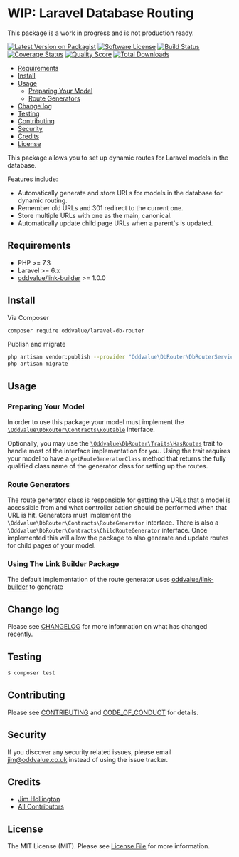 # WIP: Laravel Database Routing

This package is a work in progress and is not production ready.

[![Latest Version on Packagist][ico-version]][link-packagist]
[![Software License][ico-license]](LICENSE.md)
[![Build Status][ico-travis]][link-travis]
[![Coverage Status][ico-scrutinizer]][link-scrutinizer]
[![Quality Score][ico-code-quality]][link-code-quality]
[![Total Downloads][ico-downloads]][link-downloads]

<!-- vscode-markdown-toc -->
* [Requirements](#Requirements)
* [Install](#Install)
* [Usage](#Usage)
	* [Preparing Your Model](#PreparingYourModel)
	* [Route Generators](#RouteGenerators)
* [Change log](#Changelog)
* [Testing](#Testing)
* [Contributing](#Contributing)
* [Security](#Security)
* [Credits](#Credits)
* [License](#License)

<!-- vscode-markdown-toc-config
	numbering=false
	autoSave=true
	/vscode-markdown-toc-config -->
<!-- /vscode-markdown-toc -->

This package allows you to set up dynamic routes for Laravel models in the database.

Features include:
- Automatically generate and store URLs for models in the database for dynamic routing.
- Remember old URLs and 301 redirect to the current one.
- Store multiple URLs with one as the main, canonical.
- Automatically update child page URLs when a parent's is updated.


## <a name='Requirements'></a>Requirements

- PHP >= 7.3
- Laravel >= 6.x
- [oddvalue/link-builder](https://github.com/oddvalue/link-builder) >= 1.0.0

## <a name='Install'></a>Install

Via Composer

``` bash
composer require oddvalue/laravel-db-router
```

Publish and migrate

``` bash
php artisan vendor:publish --provider "Oddvalue\DbRouter\DbRouterServiceProvider"
php artisan migrate
```

## <a name='Usage'></a>Usage

### <a name='PreparingYourModel'></a>Preparing Your Model

In order to use this package your model must implement the [`\Oddvalue\DbRouter\Contracts\Routable`](src/Contracts/Routable.php) interface.

Optionally, you may use the [`\Oddvalue\DbRouter\Traits\HasRoutes`](src/Traits/HasRoutes.php) trait to handle most of the interface implementation for you. Using the trait requires your model to have a `getRouteGeneratorClass` method that returns the fully qualified class name of the generator class for setting up the routes.

### <a name='RouteGenerators'></a>Route Generators

The route generator class is responsible for getting the URLs that a model is accessible from and what controller action should be performed when that URL is hit. Generators must implement the `\Oddvalue\DbRouter\Contracts\RouteGenerator` interface. There is also a `\Oddvalue\DbRouter\Contracts\ChildRouteGenerator` interface. Once implemented this will allow the package to also generate and update routes for child pages of your model.

### Using The Link Builder Package

The default implementation of the route generator uses [oddvalue/link-builder](https://github.com/oddvalue/link-builder) to generate

## <a name='Changelog'></a>Change log

Please see [CHANGELOG](CHANGELOG.md) for more information on what has changed recently.

## <a name='Testing'></a>Testing

``` bash
$ composer test
```

## <a name='Contributing'></a>Contributing

Please see [CONTRIBUTING](CONTRIBUTING.md) and [CODE_OF_CONDUCT](CODE_OF_CONDUCT.md) for details.

## <a name='Security'></a>Security

If you discover any security related issues, please email jim@oddvalue.co.uk instead of using the issue tracker.

## <a name='Credits'></a>Credits

- [Jim Hollington][link-author]
- [All Contributors][link-contributors]

## <a name='License'></a>License

The MIT License (MIT). Please see [License File](LICENSE.md) for more information.

[ico-version]: https://img.shields.io/packagist/v/oddvalue/laravel-db-router.svg?style=flat-square
[ico-license]: https://img.shields.io/badge/license-MIT-brightgreen.svg?style=flat-square
[ico-travis]: https://img.shields.io/travis/oddvalue/laravel-db-router/master.svg?style=flat-square
[ico-scrutinizer]: https://img.shields.io/scrutinizer/coverage/g/oddvalue/laravel-db-router.svg?style=flat-square
[ico-code-quality]: https://img.shields.io/scrutinizer/g/oddvalue/laravel-db-router.svg?style=flat-square
[ico-downloads]: https://img.shields.io/packagist/dt/oddvalue/laravel-db-router.svg?style=flat-square

[link-packagist]: https://packagist.org/packages/oddvalue/laravel-db-router
[link-travis]: https://travis-ci.org/oddvalue/laravel-db-router
[link-scrutinizer]: https://scrutinizer-ci.com/g/oddvalue/laravel-db-router/code-structure
[link-code-quality]: https://scrutinizer-ci.com/g/oddvalue/laravel-db-router
[link-downloads]: https://packagist.org/packages/oddvalue/laravel-db-router
[link-author]: https://github.com/oddvalue
[link-contributors]: ../../contributors
